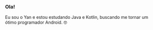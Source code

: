 ### Ola!

Eu sou o Yan e estou estudando Java e Kotlin, buscando me tornar um ótimo programador Android. :nerd_face:
